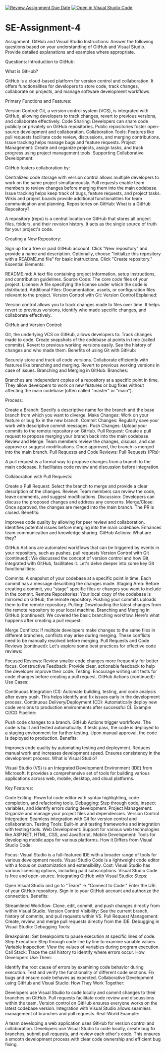 [![Review Assignment Due Date](https://classroom.github.com/assets/deadline-readme-button-22041afd0340ce965d47ae6ef1cefeee28c7c493a6346c4f15d667ab976d596c.svg)](https://classroom.github.com/a/GvXCZgfk)
[![Open in Visual Studio Code](https://classroom.github.com/assets/open-in-vscode-2e0aaae1b6195c2367325f4f02e2d04e9abb55f0b24a779b69b11b9e10269abc.svg)](https://classroom.github.com/online_ide?assignment_repo_id=15436174&assignment_repo_type=AssignmentRepo)
# SE-Assignment-4
Assignment: GitHub and Visual Studio
Instructions:
Answer the following questions based on your understanding of GitHub and Visual Studio. Provide detailed explanations and examples where appropriate.

Questions:
Introduction to GitHub:

What is GitHub?

GitHub is a cloud-based platform for version control and collaboration. It offers functionalities for developers to store code, track changes, collaborate on projects, and manage software development workflows.

Primary Functions and Features:

Version Control: Git, a version control system (VCS), is integrated with GitHub, allowing developers to track changes, revert to previous versions, and collaborate effectively.
Code Sharing: Developers can share code publicly or privately on GitHub repositories. Public repositories foster open-source development and collaboration.
Collaboration Tools: Features like pull requests facilitate code review, discussions, and merging contributions. Issue tracking helps manage bugs and feature requests.
Project Management: Create and organize projects, assign tasks, and track progress using project management tools.
Supporting Collaborative Development:

GitHub fosters collaboration by:

Centralized code storage with version control allows multiple developers to work on the same project simultaneously.
Pull requests enable team members to review changes before merging them into the main codebase.
Issue tracking helps keep track of bugs, feature requests, and project tasks.
Wikis and project boards provide additional functionalities for team communication and planning.
Repositories on GitHub:
What is a GitHub Repository?

A repository (repo) is a central location on GitHub that stores all project files, folders, and their revision history. It acts as the single source of truth for your project's code.

Creating a New Repository:

Sign up for a free or paid GitHub account.
Click "New repository" and provide a name and description.
Optionally, choose "Initialize this repository with a README.md file" for basic instructions.
Click "Create repository."
Essential Elements:

README.md: A text file containing project information, setup instructions, and contribution guidelines.
Source Code: The core code files of your project.
License: A file specifying the license under which the code is distributed.
Additional Files: Documentation, assets, or configuration files relevant to the project.
Version Control with Git:
Version Control Explained:

Version control allows you to track changes made to files over time. It helps revert to previous versions, identify who made specific changes, and collaborate effectively.

GitHub and Version Control:

Git, the underlying VCS on GitHub, allows developers to:
Track changes made to code.
Create snapshots of the codebase at points in time (called commits).
Revert to previous working versions easily.
See the history of changes and who made them.
Benefits of using Git with GitHub:

Securely store and track all code versions.
Collaborate efficiently with features like branching and merging.
Revert to previous working versions in case of issues.
Branching and Merging in GitHub:
Branches:

Branches are independent copies of a repository at a specific point in time. They allow developers to work on new features or bug fixes without affecting the main codebase (often called "master" or "main").

Process:

Create a Branch: Specify a descriptive name for the branch and the base branch from which you want to diverge.
Make Changes: Work on your feature or bug fix in the new branch.
Commit Changes: Regularly save your work with descriptive commit messages.
Push Changes: Upload your commits to the remote repository on GitHub.
Pull Request: Create a pull request to propose merging your branch back into the main codebase.
Review and Merge: Team members review the changes, discuss, and can approve or suggest modifications. Once approved, the branch is merged into the main branch.
Pull Requests and Code Reviews:
Pull Requests (PRs):

A pull request is a formal way to propose changes from a branch to the main codebase. It facilitates code review and discussion before integration.

Collaboration with Pull Requests:

Create a Pull Request: Select the branch to merge and provide a clear description of the changes.
Review: Team members can review the code, leave comments, and suggest modifications.
Discussion: Developers can discuss the proposed changes and address any concerns.
Merge/Close: Once approved, the changes are merged into the main branch. The PR is closed.
Benefits:

Improves code quality by allowing for peer review and collaboration.
Identifies potential issues before merging into the main codebase.
Enhances team communication and knowledge sharing.
GitHub Actions:
What are they?

GitHub Actions are automated workflows that can be triggered by events in your repository, such as pushes, pull requests
Version Control with Git (continued):
We discussed the concept of version control and how Git, integrated with GitHub, facilitates it. Let's delve deeper into some key Git functionalities:

Commits: A snapshot of your codebase at a specific point in time. Each commit has a message describing the changes made.
Staging Area: Before creating a commit, you "stage" specific files or changes you want to include in the commit.
Remote Repositories: Your local copy of the codebase is mirrored on GitHub, the remote repository. Pushing your commits uploads them to the remote repository.
Pulling: Downloading the latest changes from the remote repository to your local machine.
Branching and Merging in GitHub (continued):
We covered the basic branching workflow. Here's what happens after creating a pull request:

Merge Conflicts: If multiple developers make changes to the same files in different branches, conflicts may arise during merging. These conflicts need to be manually resolved before merging.
Pull Requests and Code Reviews (continued):
Let's explore some best practices for effective code reviews:

Focused Reviews: Review smaller code changes more frequently for better focus.
Constructive Feedback: Provide clear, actionable feedback to help the developer improve their code.
Testing: Encourage writing unit tests for code changes before creating a pull request.
GitHub Actions (continued):
Use Cases:

Continuous Integration (CI): Automate building, testing, and code analysis after every push. This helps identify and fix issues early in the development process.
Continuous Delivery/Deployment (CD): Automatically deploy new code versions to production environments after successful CI.
Example CI/CD Pipeline:

Push code changes to a branch.
GitHub Actions trigger workflows.
The code is built and tested automatically.
If tests pass, the code is deployed to a staging environment for further testing.
Upon manual approval, the code is deployed to production.
Benefits:

Improves code quality by automating testing and deployment.
Reduces manual work and increases development speed.
Ensures consistency in the development process.
What is Visual Studio?

Visual Studio (VS) is an Integrated Development Environment (IDE) from Microsoft. It provides a comprehensive set of tools for building various applications across web, mobile, desktop, and cloud platforms.

Key Features:

Code Editing: Powerful code editor with syntax highlighting, code completion, and refactoring tools.
Debugging: Step through code, inspect variables, and identify errors during development.
Project Management: Organize and manage your project files and dependencies.
Version Control Integration: Seamless integration with Git for version control and collaboration.
Testing Tools: Built-in unit testing frameworks and integration with testing tools.
Web Development: Support for various web technologies like ASP.NET, HTML, CSS, and JavaScript.
Mobile Development: Tools for developing mobile apps for various platforms.
How it Differs from Visual Studio Code:

Focus: Visual Studio is a full-featured IDE with a broader range of tools for various development needs. Visual Studio Code is a lightweight code editor with a focus on customization and extensibility.
Cost: Visual Studio has various licensing options, including paid subscriptions. Visual Studio Code is free and open-source.
Integrating GitHub with Visual Studio:
Steps:

Open Visual Studio and go to "Team" -> "Connect to Code."
Enter the URL of your GitHub repository.
Sign in to your GitHub account and authorize the connection.
Benefits:

Streamlined Workflow: Clone, edit, commit, and push changes directly from within Visual Studio.
Version Control Visibility: See the current branch, history of commits, and pull requests within VS.
Pull Request Management: Create, review, and merge pull requests directly from the IDE.
Debugging in Visual Studio:
Debugging Tools:

Breakpoints: Set breakpoints to pause execution at specific lines of code.
Step Execution: Step through code line by line to examine variable values.
Variable Inspection: View the values of variables during program execution.
Call Stack: Trace the call history to identify where errors occur.
How Developers Use Them:

Identify the root cause of errors by examining code behavior during execution.
Test and verify the functionality of different code sections.
Fix bugs and ensure code behaves as expected.
Collaborative Development using GitHub and Visual Studio:
How They Work Together:

Developers use Visual Studio to code locally and commit changes to their branches on GitHub.
Pull requests facilitate code review and discussions within the team.
Version control on GitHub ensures everyone works on the latest codebase version.
Integration with Visual Studio allows seamless management of branches and pull requests.
Real-World Example:

A team developing a web application uses GitHub for version control and collaboration. Developers use Visual Studio to code locally, create bug fix branches, submit pull requests, and review each other's code. This ensures a smooth development process with clear code ownership and efficient bug fixing.
